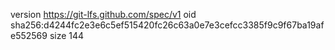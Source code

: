 version https://git-lfs.github.com/spec/v1
oid sha256:d4244fc2e3e6c5ef515420fc26c63a0e7e3cefcc3385f9c9f67ba19afe552569
size 144
